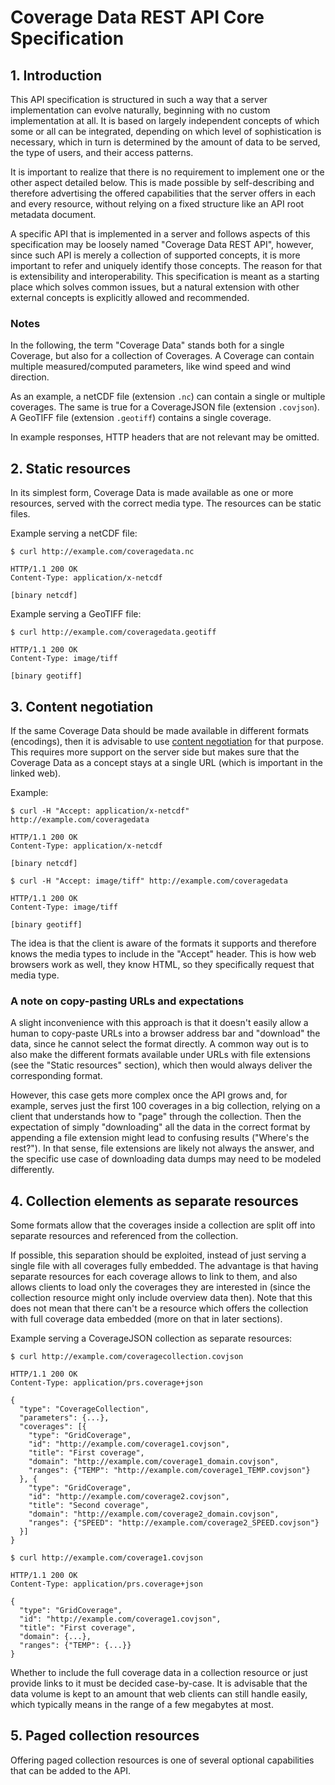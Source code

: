 # Coverage Data REST API Core Specification

## 1. Introduction

This API specification is structured in such a way that a server implementation
can evolve naturally, beginning with no custom implementation at all.
It is based on largely independent concepts of which some or all can be integrated,
depending on which level of sophistication is necessary, which in turn is
determined by the amount of data to be served, the type of users, and their access patterns.

It is important to realize that there is no requirement to implement one or the other
aspect detailed below. This is made possible by self-describing and therefore
advertising the offered capabilities that the server offers in each and every resource,
without relying on a fixed structure like an API root metadata document.

A specific API that is implemented in a server and follows aspects of this specification
may be loosely named "Coverage Data REST API", however, since such API is merely
a collection of supported concepts, it is more important to refer and uniquely identify
those concepts. The reason for that is extensibility and interoperability.
This specification is meant as a starting place which solves common issues, but a
natural extension with other external concepts is explicitly allowed and recommended.

### Notes

In the following, the term "Coverage Data" stands both for a single Coverage,
but also for a collection of Coverages.
A Coverage can contain multiple measured/computed parameters, like wind speed
and wind direction.

As an example, a netCDF file (extension `.nc`) can contain a single or multiple
coverages. The same is true for a CoverageJSON file (extension `.covjson`).
A GeoTIFF file (extension `.geotiff`) contains a single coverage.

In example responses, HTTP headers that are not relevant may be omitted.

## 2. Static resources

In its simplest form, Coverage Data is made available as one or more resources,
served with the correct media type. The resources can be static files.

Example serving a netCDF file:
```
$ curl http://example.com/coveragedata.nc

HTTP/1.1 200 OK
Content-Type: application/x-netcdf

[binary netcdf]
```

Example serving a GeoTIFF file:
```
$ curl http://example.com/coveragedata.geotiff

HTTP/1.1 200 OK
Content-Type: image/tiff

[binary geotiff]
```

## 3. Content negotiation

If the same Coverage Data should be made available in different formats (encodings),
then it is advisable to use [content negotiation](https://en.wikipedia.org/wiki/Content_negotiation)
for that purpose.
This requires more support on the server side but makes sure that the
Coverage Data as a concept stays at a single URL (which is important
in the linked web).

Example:
```
$ curl -H "Accept: application/x-netcdf" http://example.com/coveragedata

HTTP/1.1 200 OK
Content-Type: application/x-netcdf

[binary netcdf]
```
```
$ curl -H "Accept: image/tiff" http://example.com/coveragedata

HTTP/1.1 200 OK
Content-Type: image/tiff

[binary geotiff]
```

The idea is that the client is aware of the formats it supports and therefore
knows the media types to include in the "Accept" header.
This is how web browsers work as well, they know HTML, so they
specifically request that media type.

### A note on copy-pasting URLs and expectations

A slight inconvenience with this approach is that it doesn't easily allow
a human to copy-paste URLs into a browser address bar and "download" the data,
since he cannot select the format directly.
A common way out is to also make the different formats available under URLs with file extensions
(see the "Static resources" section), which then would always deliver the corresponding format.

However, this case gets more complex once the API grows and, for example,
serves just the first 100 coverages in a big collection, relying on a client that
understands how to "page" through the collection.
Then the expectation of simply "downloading" all the data in the correct format
by appending a file extension might lead to confusing results ("Where's the rest?").
In that sense, file extensions are likely not always the answer, and the specific
use case of downloading data dumps may need to be modeled differently.

## 4. Collection elements as separate resources

Some formats allow that the coverages inside a collection are split off into separate resources
and referenced from the collection.

If possible, this separation should be exploited, instead of just serving a single file
with all coverages fully embedded. The advantage is that having separate resources for each
coverage allows to link to them, and also allows clients to load only the coverages they
are interested in (since the collection resource might only include overview data then).
Note that this does not mean that there can't be a resource which
offers the collection with full coverage data embedded (more on that in later sections).

Example serving a CoverageJSON collection as separate resources:
```
$ curl http://example.com/coveragecollection.covjson

HTTP/1.1 200 OK
Content-Type: application/prs.coverage+json

{
  "type": "CoverageCollection",
  "parameters": {...},
  "coverages": [{
    "type": "GridCoverage",
  	"id": "http://example.com/coverage1.covjson",
    "title": "First coverage",
    "domain": "http://example.com/coverage1_domain.covjson",
    "ranges": {"TEMP": "http://example.com/coverage1_TEMP.covjson"} 
  }, {
    "type": "GridCoverage",
  	"id": "http://example.com/coverage2.covjson",
    "title": "Second coverage",
    "domain": "http://example.com/coverage2_domain.covjson",
    "ranges": {"SPEED": "http://example.com/coverage2_SPEED.covjson"}
  }]
}
```
```
$ curl http://example.com/coverage1.covjson

HTTP/1.1 200 OK
Content-Type: application/prs.coverage+json

{
  "type": "GridCoverage",
  "id": "http://example.com/coverage1.covjson",
  "title": "First coverage",
  "domain": {...},
  "ranges": {"TEMP": {...}} 
}
```

Whether to include the full coverage data in a collection resource or just
provide links to it must be decided case-by-case.
It is advisable that the data volume is kept to an amount that web clients
can still handle easily, which typically means in the range of a few megabytes
at most.

## 5. Paged collection resources

Offering paged collection resources is one of several optional capabilities that can be added to the API.



